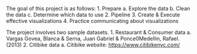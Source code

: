 The goal of this project is as follows:
	1. Prepare
		a. Explore the data
		b. Clean the data
		c. Determine which data to use
	2. Pipeline
	3. Create & Execute effective visualizations
	4. Practice communicating about visualizations

The project involves two sample datasets.
	1. Restaurant & Consumer data
		a. Vargas Govea, Blanca & Serna, Juan Gabriel & Ponce0Medellin, Rafael. (2013)
	2. Citibike data
		a. Citibike website: https://www.citibikenyc.com/